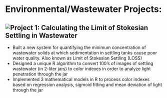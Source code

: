 # Environmental/Wastewater Projects:

## ![Project 1: Calculating the Limit of Stokesian Settling in Wastewater](https://github.com/OlaOlagunju/LOSS_Project)
-	Built a new system for quantifying the minimum concentration of wastewater solids at which sedimentation in settling tanks cause poor water quality. Also known as Limit of Stokesian Settling (LOSS) 
- Designed a unique R algorithm to convert 100’s of images of settling wastewater (in 2-liter jars) to color indexes in order to analyze light penetration through the jar
- Implemented 3 mathematical models in R to process color indexes based on regression analysis, sigmoid fitting and mean deviation of light through the jar

 
